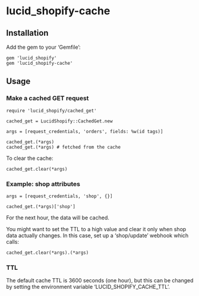 lucid_shopify-cache
===================

Installation
------------

Add the gem to your ‘Gemfile’:

    gem 'lucid_shopify'
    gem 'lucid_shopify-cache'


Usage
-----

### Make a cached GET request

    require 'lucid_shopify/cached_get'

    cached_get = LucidShopify::CachedGet.new
    
    args = [request_credentials, 'orders', fields: %w(id tags)]
    
    cached_get.(*args)
    cached_get.(*args) # fetched from the cache

To clear the cache:

    cached_get.clear(*args)


### Example: shop attributes

    args = [request_credentials, 'shop', {}]

    cached_get.(*args)['shop']

For the next hour, the data will be cached.

You might want to set the TTL to a high value and clear it only
when shop data actually changes. In this case, set up a ‘shop/update’
webhook which calls:

    cached_get.clear(*args).(*args)


### TTL

The default cache TTL is 3600 seconds (one hour), but this can be
changed by setting the environment variable ‘LUCID_SHOPIFY_CACHE_TTL’.
